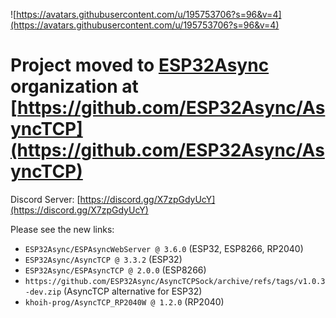 ![https://avatars.githubusercontent.com/u/195753706?s=96&v=4](https://avatars.githubusercontent.com/u/195753706?s=96&v=4)

# Project moved to [ESP32Async](https://github.com/ESP32Async) organization at [https://github.com/ESP32Async/AsyncTCP](https://github.com/ESP32Async/AsyncTCP)

Discord Server: [https://discord.gg/X7zpGdyUcY](https://discord.gg/X7zpGdyUcY)

Please see the new links:

- `ESP32Async/ESPAsyncWebServer @ 3.6.0` (ESP32, ESP8266, RP2040)
- `ESP32Async/AsyncTCP @ 3.3.2` (ESP32)
- `ESP32Async/ESPAsyncTCP @ 2.0.0` (ESP8266)
- `https://github.com/ESP32Async/AsyncTCPSock/archive/refs/tags/v1.0.3-dev.zip` (AsyncTCP alternative for ESP32)
- `khoih-prog/AsyncTCP_RP2040W @ 1.2.0` (RP2040)
